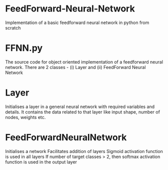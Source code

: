 # FeedForward-Neural-Network
Implementation of a basic feedforward neural network in python from scratch

# FFNN.py
The source code for object oriented implementation of a feedforward neural network. 
There are 2 classes - (i) Layer and (ii) FeedForward Neural Network

# Layer
Initialises a layer in a general neural network with required variables and details. It contains the data related to that layer like input shape, number of nodes, weights etc.

# FeedForwardNeuralNetwork
Initialises a network
Facilitates addition of layers
Sigmoid activation function is used in all layers
If number of target classes > 2, then softmax activation function is used in the output layer
